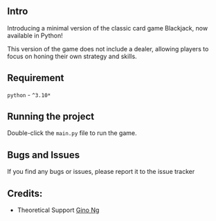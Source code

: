 ## Intro

Introducing a minimal version of the classic card game Blackjack, now available in Python!

This version of the game does not include a dealer, allowing players to focus on honing their own strategy and skills.


## Requirement

`python` - `^3.10*`

## Running the project

Double-click the `main.py` file to run the game.

## Bugs and Issues
If you find any bugs or issues, please report it to the issue tracker

## Credits:

- Theoretical Support [Gino Ng](https://github.com/GinoNg88)